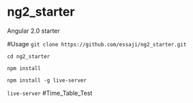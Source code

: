 # ng2_starter
Angular 2.0 starter

#Usage
`git clone https://github.com/essaji/ng2_starter.git`

`cd ng2_starter`

`npm install`

`npm install -g live-server`

`live-server`
#Time_Table_Test 
